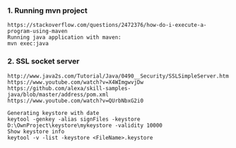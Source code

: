 ### 1. Running mvn project

    https://stackoverflow.com/questions/2472376/how-do-i-execute-a-program-using-maven  
    Running java application with maven:  
    mvn exec:java
    
### 2. SSL socket server  
    http://www.java2s.com/Tutorial/Java/0490__Security/SSLSimpleServer.htm
    https://www.youtube.com/watch?v=X4WImgwvjDw
    https://github.com/alexa/skill-samples-java/blob/master/address/pom.xml
    https://www.youtube.com/watch?v=QUrbNbxG2i0
    
    Generating keystore with date
    keytool -genkey -alias signFiles -keystore D:\OwnProject\keystore\mykeystore -validity 10000
    Show keystore info
    keytool -v -list -keystore <FileName>.keystore
    
